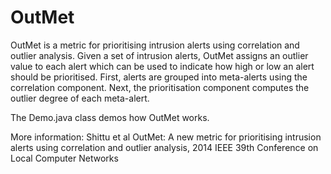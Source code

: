# OutMet
OutMet is a metric for prioritising intrusion alerts using correlation and outlier analysis. Given a set of intrusion alerts, OutMet assigns an outlier value to each alert which can be used to indicate how high or low an alert should be prioritised. First, alerts are grouped into meta-alerts using the correlation component. Next, the prioritisation component computes the outlier degree of each meta-alert.

The Demo.java class demos how OutMet works.

More information: 
Shittu et al OutMet: A new metric for prioritising intrusion alerts using correlation and outlier analysis, 2014 IEEE 39th Conference on Local Computer Networks
